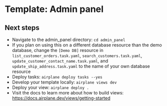 # Template: Admin panel

## Next steps

- Navigate to the admin_panel directory: `cd admin_panel`
- If you plan on using this on a different database resource than the demo database, change the `[Demo DB]` resource in `list_customer_orders.task.yaml`, `search_customers.task.yaml`, `update_customer_contact_name.task.yaml`, and `update_ship_address.task.yaml` to the name of your own database resource
- Deploy tasks: `airplane deploy tasks --yes`
- Develop your template locally: `airplane views dev`
- Deploy your view: `airplane deploy .`
- Visit the docs to learn more about how to build views: https://docs.airplane.dev/views/getting-started
